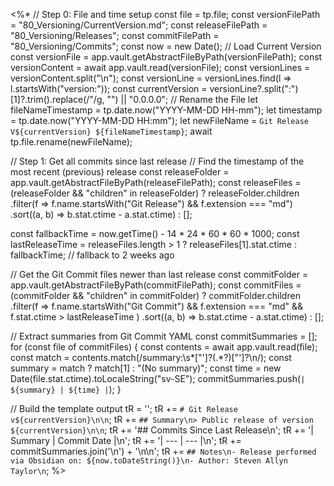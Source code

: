 <%*
// Step 0: File and time setup
const file = tp.file;
const versionFilePath = "80_Versioning/CurrentVersion.md";
const releaseFilePath = "80_Versioning/Releases";
const commitFilePath = "80_Versioning/Commits";
const now = new Date();
// Load Current Version
const versionFile = app.vault.getAbstractFileByPath(versionFilePath);
const versionContent = await app.vault.read(versionFile);
const versionLines = versionContent.split("\n");
const versionLine = versionLines.find(l => l.startsWith("version:"));
const currentVersion = versionLine?.split(":")[1]?.trim().replace(/"/g, "") || "0.0.0.0";
// Rename the File
let fileNameTimestamp = tp.date.now("YYYY-MM-DD HH-mm");
let timestamp = tp.date.now("YYYY-MM-DD HH:mm");
let newFileName = `Git Release V${currentVersion} ${fileNameTimestamp}`;
await tp.file.rename(newFileName);

// Step 1: Get all commits since last release
// Find the timestamp of the most recent (previous) release
const releaseFolder = app.vault.getAbstractFileByPath(releaseFilePath);
const releaseFiles = (releaseFolder && "children" in releaseFolder)
  ? releaseFolder.children
      .filter(f => f.name.startsWith("Git Release") && f.extension === "md")
      .sort((a, b) => b.stat.ctime - a.stat.ctime)
  : [];

const fallbackTime = now.getTime() - 14 * 24 * 60 * 60 * 1000;
const lastReleaseTime = releaseFiles.length > 1
  ? releaseFiles[1].stat.ctime
  : fallbackTime;  // fallback to 2 weeks ago

// Get the Git Commit files newer than last release
const commitFolder = app.vault.getAbstractFileByPath(commitFilePath);
const commitFiles = (commitFolder && "children" in commitFolder)
  ? commitFolder.children
      .filter(f =>
        f.name.startsWith("Git Commit") &&
        f.extension === "md" &&
        f.stat.ctime > lastReleaseTime
      )
      .sort((a, b) => b.stat.ctime - a.stat.ctime)
  : [];

// Extract summaries from Git Commit YAML
const commitSummaries = [];
for (const file of commitFiles) {
  const contents = await app.vault.read(file);
  const match = contents.match(/summary:\s*["']?(.*?)["']?\n/);
  const summary = match ? match[1] : "(No summary)";
  const time = new Date(file.stat.ctime).toLocaleString("sv-SE");
  commitSummaries.push(`| ${summary} | ${time} |`);
}



// Build the template output
tR = '';
tR += `# Git Release v${currentVersion}\n\n`;
tR += `## Summary\n> Public release of version ${currentVersion}\n\n`;
tR += '## Commits Since Last Release\n';
tR += '| Summary | Commit Date |\n';
tR += '| --- | --- |\n';
tR += commitSummaries.join('\n') + '\n\n';
tR += `## Notes\n- Release performed via Obsidian on: ${now.toDateString()}\n- Author: Steven Allyn Taylor\n`;
%>
